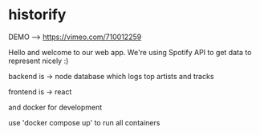 # historify

DEMO --> https://vimeo.com/710012259

Hello and welcome to our web app. We're using Spotify API to get data to represent nicely :)

backend is -> node
    database which logs top artists and tracks


frontend is -> react

and docker for development

use 'docker compose up' to run all containers

